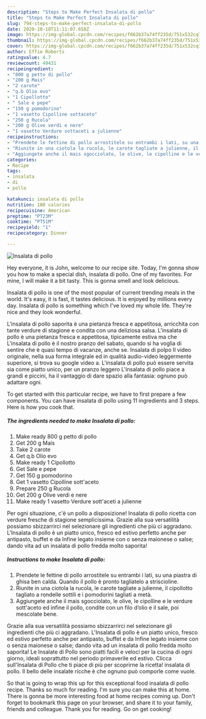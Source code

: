 ```yaml
---
description: "Steps to Make Perfect Insalata di pollo"
title: "Steps to Make Perfect Insalata di pollo"
slug: 794-steps-to-make-perfect-insalata-di-pollo
date: 2020-10-18T11:11:07.658Z
image: https://img-global.cpcdn.com/recipes/f662b37a74ff235d/751x532cq70/insalata-di-pollo-recipe-main-photo.jpg
thumbnail: https://img-global.cpcdn.com/recipes/f662b37a74ff235d/751x532cq70/insalata-di-pollo-recipe-main-photo.jpg
cover: https://img-global.cpcdn.com/recipes/f662b37a74ff235d/751x532cq70/insalata-di-pollo-recipe-main-photo.jpg
author: Effie Roberts
ratingvalue: 4.7
reviewcount: 49431
recipeingredient:
- "800 g petto di pollo"
- "200 g Mais"
- "2 carote"
- "q.b Olio evo"
- "1 Cipollotto"
- " Sale e pepe"
- "150 g pomodorino"
- "1 vasetto Cipolline sottaceto"
- "250 g Rucola"
- "200 g Olive verdi e nere"
- "1 vasetto Verdure sottaceti a julienne"
recipeinstructions:
- "Prendete le fettine di pollo arrostitele su entrambi i lati, su una piastra di ghisa ben calda. Quando il pollo è pronto tagliatelo a striscioline."
- "Riunite in una ciotola la rucola, le carote tagliate a julienne, il cipollotto tagliato a rondelle sottili e i pomodorini tagliati a metà."
- "Aggiungete anche il mais sgocciolato, le olive, le cipolline e le verdure sott&#39;aceto ed infine il pollo, condite con un filo d’olio e il sale, poi mescolate bene."
categories:
- Recipe
tags:
- insalata
- di
- pollo

katakunci: insalata di pollo 
nutrition: 180 calories
recipecuisine: American
preptime: "PT23M"
cooktime: "PT51M"
recipeyield: "1"
recipecategory: Dinner

---
```



![Insalata di pollo](https://img-global.cpcdn.com/recipes/f662b37a74ff235d/751x532cq70/insalata-di-pollo-recipe-main-photo.jpg)

Hey everyone, it is John, welcome to our recipe site. Today, I'm gonna show you how to make a special dish, insalata di pollo. One of my favorites. For mine, I will make it a bit tasty. This is gonna smell and look delicious.

Insalata di pollo is one of the most popular of current trending meals in the world. It's easy, it is fast, it tastes delicious. It is enjoyed by millions every day. Insalata di pollo is something which I've loved my whole life. They're nice and they look wonderful.

L&#39;insalata di pollo saporita è una pietanza fresca e appetitosa, arricchita con tante verdure di stagione e condita con una deliziosa salsa. L&#39;insalata di pollo è una pietanza fresca e appetitosa, tipicamente estiva ma che L&#39;insalata di pollo è il nostro pranzo del sabato, quando si ha voglia di sentire che è quasi tempo di vacanze, anche se. Insalata di polpo Il video originale, nella sua forma integrale ed in qualità audio-video leggermente superiore, si trova su google video a. L&#39;insalata di pollo può essere servita sia come piatto unico, per un pranzo leggero L&#39;insalata di pollo piace a grandi e piccini, ha il vantaggio di dare spazio alla fantasia: ognuno può adattare ogni.


To get started with this particular recipe, we have to first prepare a few components. You can have insalata di pollo using 11 ingredients and 3 steps. Here is how you cook that.

<!--inarticleads1-->

##### The ingredients needed to make Insalata di pollo:

1. Make ready 800 g petto di pollo
1. Get 200 g Mais
1. Take 2 carote
1. Get q.b Olio evo
1. Make ready 1 Cipollotto
1. Get  Sale e pepe
1. Get 150 g pomodorino
1. Get 1 vasetto Cipolline sott&#39;aceto
1. Prepare 250 g Rucola
1. Get 200 g Olive verdi e nere
1. Make ready 1 vasetto Verdure sott&#39;aceti a julienne


Per ogni situazione, c&#39;è un pollo a disposizione! Insalata di pollo ricetta con verdure fresche di stagione semplicissima. Grazie alla sua versatilità possiamo sbizzarrirci nel selezionare gli ingredienti che più ci aggradano. L&#39;Insalata di pollo è un piatto unico, fresco ed estivo perfetto anche per antipasto, buffet e da Infine legato insieme con o senza maionese o salse; dando vita ad un insalata di pollo fredda molto saporita! 

<!--inarticleads2-->

##### Instructions to make Insalata di pollo:

1. Prendete le fettine di pollo arrostitele su entrambi i lati, su una piastra di ghisa ben calda. Quando il pollo è pronto tagliatelo a striscioline.
1. Riunite in una ciotola la rucola, le carote tagliate a julienne, il cipollotto tagliato a rondelle sottili e i pomodorini tagliati a metà.
1. Aggiungete anche il mais sgocciolato, le olive, le cipolline e le verdure sott&#39;aceto ed infine il pollo, condite con un filo d’olio e il sale, poi mescolate bene.


Grazie alla sua versatilità possiamo sbizzarrirci nel selezionare gli ingredienti che più ci aggradano. L&#39;Insalata di pollo è un piatto unico, fresco ed estivo perfetto anche per antipasto, buffet e da Infine legato insieme con o senza maionese o salse; dando vita ad un insalata di pollo fredda molto saporita! Le Insalate di Pollo sono piatti facili e veloci per la cucina di ogni giorno, ideali soprattutto nel periodo primaverile ed estivo. Clicca sull&#39;Insalata di Pollo che ti piace di più per scoprirne la ricetta! insalata di pollo. Il bello delle insalate ricche è che ognuno può comporle come vuole. 

So that is going to wrap this up for this exceptional food insalata di pollo recipe. Thanks so much for reading. I'm sure you can make this at home. There is gonna be more interesting food at home recipes coming up. Don't forget to bookmark this page on your browser, and share it to your family, friends and colleague. Thank you for reading. Go on get cooking!
